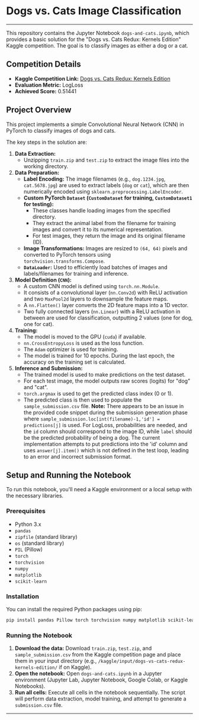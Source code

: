 # Dogs vs. Cats Image Classification

-----

This repository contains the Jupyter Notebook `dogs-and-cats.ipynb`, which provides a basic solution for the "Dogs vs. Cats Redux: Kernels Edition" Kaggle competition. The goal is to classify images as either a dog or a cat.

## Competition Details

  * **Kaggle Competition Link:** [Dogs vs. Cats Redux: Kernels Edition](https://www.kaggle.com/competitions/dogs-vs-cats-redux-kernels-edition)
  * **Evaluation Metric:** LogLoss
  * **Achieved Score:** 0.51441

## Project Overview

This project implements a simple Convolutional Neural Network (CNN) in PyTorch to classify images of dogs and cats.

The key steps in the solution are:

1.  **Data Extraction:**
      * Unzipping `train.zip` and `test.zip` to extract the image files into the working directory.
2.  **Data Preparation:**
      * **Label Encoding:** The image filenames (e.g., `dog.1234.jpg`, `cat.5678.jpg`) are used to extract labels (`dog` or `cat`), which are then numerically encoded using `sklearn.preprocessing.LabelEncoder`.
      * **Custom PyTorch `Dataset` (`CustomDataset` for training, `CustomDataset1` for testing):**
          * These classes handle loading images from the specified directory.
          * They extract the animal label from the filename for training images and convert it to its numerical representation.
          * For test images, they return the image and its original filename (ID).
      * **Image Transformations:** Images are resized to `(64, 64)` pixels and converted to PyTorch tensors using `torchvision.transforms.Compose`.
      * **`DataLoader`:** Used to efficiently load batches of images and labels/filenames for training and inference.
3.  **Model Definition (`CNN`):**
      * A custom CNN model is defined using `torch.nn.Module`.
      * It consists of a convolutional layer (`nn.Conv2d`) with ReLU activation and two `MaxPool2d` layers to downsample the feature maps.
      * A `nn.Flatten()` layer converts the 2D feature maps into a 1D vector.
      * Two fully connected layers (`nn.Linear`) with a ReLU activation in between are used for classification, outputting 2 values (one for dog, one for cat).
4.  **Training:**
      * The model is moved to the GPU (`cuda`) if available.
      * `nn.CrossEntropyLoss` is used as the loss function.
      * The `Adam` optimizer is used for training.
      * The model is trained for 10 epochs. During the last epoch, the accuracy on the training set is calculated.
5.  **Inference and Submission:**
      * The trained model is used to make predictions on the test dataset.
      * For each test image, the model outputs raw scores (logits) for "dog" and "cat".
      * `torch.argmax` is used to get the predicted class index (0 or 1).
      * The predicted class is then used to populate the `sample_submission.csv` file. **Note:** There appears to be an issue in the provided code snippet during the submission generation phase where `sample_submission.loc[int(filename)-1,'id'] = predictions[j]` is used. For LogLoss, probabilities are needed, and the `id` column should correspond to the image ID, while `label` should be the predicted probability of being a dog. The current implementation attempts to put predictions into the 'id' column and uses `answer[j].item()` which is not defined in the test loop, leading to an error and incorrect submission format.

## Setup and Running the Notebook

To run this notebook, you'll need a Kaggle environment or a local setup with the necessary libraries.

### Prerequisites

  * Python 3.x
  * `pandas`
  * `zipfile` (standard library)
  * `os` (standard library)
  * `PIL` (Pillow)
  * `torch`
  * `torchvision`
  * `numpy`
  * `matplotlib`
  * `scikit-learn`

### Installation

You can install the required Python packages using pip:

```bash
pip install pandas Pillow torch torchvision numpy matplotlib scikit-learn
```

### Running the Notebook

1.  **Download the data:** Download `train.zip`, `test.zip`, and `sample_submission.csv` from the Kaggle competition page and place them in your input directory (e.g., `/kaggle/input/dogs-vs-cats-redux-kernels-edition/` if on Kaggle).
2.  **Open the notebook:** Open `dogs-and-cats.ipynb` in a Jupyter environment (Jupyter Lab, Jupyter Notebook, Google Colab, or Kaggle Notebooks).
3.  **Run all cells:** Execute all cells in the notebook sequentially. The script will perform data extraction, model training, and attempt to generate a `submission.csv` file.

-----
